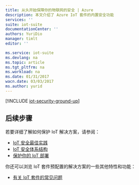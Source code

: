 ```yaml
---
title: 从头开始保障你的物联网的安全 | Azure
description: 本文介绍了 Azure IoT 套件的内置安全功能
services: ''
suite: iot-suite
documentationCenter: ''
authors: YuriDio
manager: timlt
editor: ''

ms.service: iot-suite
ms.devlang: na
ms.topic: article
ms.tgt_pltfrm: na
ms.workload: na
ms.date: 01/31/2017
wacn.date: 03/03/2017
ms.author: yurid
---
```


[!INCLUDE [iot-security-ground-up](../../includes/iot-security-ground-up.md)]

## 后续步骤

若要详细了解如何保护 IoT 解决方案，请参阅：

- [IoT 安全最佳实践][lnk-security-best-practices]
- [IoT 安全体系结构][lnk-security-architecture]
- [保护你的 IoT 部署][lnk-security-deployment]

[lnk-security-best-practices]: ./iot-security-best-practices.md
[lnk-security-architecture]: ./iot-security-architecture.md
[lnk-security-deployment]: ./iot-suite-security-deployment.md

你还可以浏览 IoT 套件预配置的解决方案的一些其他特性和功能：

- [有关 IoT 套件的常见问题][lnk-faq]

[lnk-predictive-overview]: ./iot-suite-predictive-overview.md
[lnk-faq]: ./iot-suite-faq.md

<!---HONumber=Mooncake_0829_2016-->
<!--Update_Description:update meta properties-->